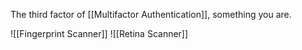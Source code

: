 The third factor of [[Multifactor Authentication]], something you are.

![[Fingerprint Scanner]]
![[Retina Scanner]]
